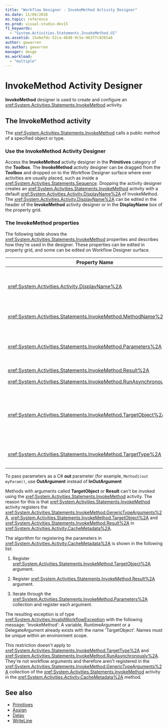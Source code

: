 ```yaml
---
title: "Workflow Designer - InvokeMethod Activity Designer"
ms.date: 11/04/2016
ms.topic: reference
ms.prod: visual-studio-dev15
f1_keywords:
  - "System.Activities.Statements.InvokeMethod.UI"
ms.assetid: 15e6efdc-52ca-46d8-9c5e-063f7c8265a6
author: gewarren
ms.author: gewarren
manager: douge
ms.workload:
  - "multiple"
---
```

# InvokeMethod Activity Designer

**InvokeMethod** designer is used to create and configure an <xref:System.Activities.Statements.InvokeMethod> activity.

## The InvokeMethod activity

The <xref:System.Activities.Statements.InvokeMethod> calls a public method of a specified object or type.

### Use the InvokeMethod Activity Designer

Access the **InvokeMethod** activity designer in the **Primitives** category of the **Toolbox**. The **InvokeMethod** activity designer can be dragged from the **Toolbox** and dropped on to the Workflow Designer surface where ever activities are usually placed, such as inside a <xref:System.Activities.Statements.Sequence>. Dropping the activity designer creates an <xref:System.Activities.Statements.InvokeMethod> activity with a default <xref:System.Activities.Activity.DisplayName%2A> of InvokeMethod. The <xref:System.Activities.Activity.DisplayName%2A> can be edited in the header of the **InvokeMethod** activity designer or in the **DisplayName** box of the property grid.

### The InvokeMethod properties

The following table shows the <xref:System.Activities.Statements.InvokeMethod> properties and describes how they're used in the designer. These properties can be edited in property grid, and some can be edited on Workflow Designer surface.

|Property Name|Required|Usage|
|-|--------------|-|
|<xref:System.Activities.Activity.DisplayName%2A>|False|The friendly name of the <xref:System.Activities.Statements.InvokeMethod> activity. The default value is InvokeMethod.<br /><br /> Although the <xref:System.Activities.Activity.DisplayName%2A> is not strictly required, it's best to use one.|
|<xref:System.Activities.Statements.InvokeMethod.MethodName%2A>|True|The name of the method to be called when the activity executes. The called method must be declared as **public**. This property can be edited on designer surface, and is mandatory.|
|<xref:System.Activities.Statements.InvokeMethod.Parameters%2A>|False|The parameter collection of the called method. The parameters must be added to the collection in the same order that they appear in the method signature. To display the **Parameters** dialog where you can set this property, click the ellipsis button in the **Parameters** field of the property grid. Click the **Create Argument** button to add the parameters.|
|<xref:System.Activities.Statements.InvokeMethod.Result%2A>|False|The return value of the method call.|
|<xref:System.Activities.Statements.InvokeMethod.RunAsynchronously%2A>|True|Specifies whether the method is called asynchronously. The default value is **False**.|
|<xref:System.Activities.Statements.InvokeMethod.TargetObject%2A>|False|The object that contains the method to call. This property can be edited on designer surface.<br /><br /> Either the <xref:System.Activities.Statements.InvokeMethod.TargetObject%2A> or the <xref:System.Activities.Statements.InvokeMethod.TargetType%2A> is required to be set.|
|<xref:System.Activities.Statements.InvokeMethod.TargetType%2A>|False|The type of <xref:System.Activities.Statements.InvokeMethod.TargetObject%2A>. This property can be edited on the designer surface. This property must only be set if the method called is static.|

To pass parameters as a C# **out** parameter (for example, `Method1(out myParam))`, use **OutArgument** instead of **InOutArgument**

Methods with arguments called **TargetObject** or **Result** can't be invoked using the <xref:System.Activities.Statements.InvokeMethod> activity. The reason for this is that <xref:System.Activities.Statements.InvokeMethod> activity registers the <xref:System.Activities.Statements.InvokeMethod.GenericTypeArguments%2A>, <xref:System.Activities.Statements.InvokeMethod.TargetObject%2A> and <xref:System.Activities.Statements.InvokeMethod.Result%2A> in <xref:System.Activities.Activity.CacheMetadata%2A>.

The algorithm for registering the parameters in <xref:System.Activities.Activity.CacheMetadata%2A> is shown in the following list:

1.  Register <xref:System.Activities.Statements.InvokeMethod.TargetObject%2A> argument.

2.  Register <xref:System.Activities.Statements.InvokeMethod.Result%2A> argument.

3.  Iterate through the <xref:System.Activities.Statements.InvokeMethod.Parameters%2A> collection and register each argument.

The resulting exception is of type <xref:System.Activities.InvalidWorkflowException> with the following message: 'InvokeMethod': A variable, RuntimeArgument or a DelegateArgument already exists with the name 'TargetObject'. Names must be unique within an environment scope.

This restriction doesn't apply to <xref:System.Activities.Statements.InvokeMethod.TargetType%2A> and <xref:System.Activities.Statements.InvokeMethod.RunAsynchronously%2A>. They're not workflow arguments and therefore aren't registered in the <xref:System.Activities.Statements.InvokeMethod.GenericTypeArguments%2A> collection of the <xref:System.Activities.Statements.InvokeMethod> activity in the <xref:System.Activities.Activity.CacheMetadata%2A> method.

## See also

- [Primitives](../workflow-designer/primitives-activity-designers.md)
- [Assign](../workflow-designer/assign-activity-designer.md)
- [Delay](../workflow-designer/delay-activity-designer.md)
- [WriteLine](../workflow-designer/writeline-activity-designer.md)